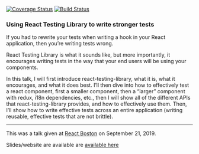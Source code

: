 [![Coverage Status][coverage-image]][coverage-url]
[![Build Status][travis-image]][travis-url]

<h3>Using React Testing Library to write stronger tests</h3>

If you had to rewrite your tests when writing a hook in your React application, then you’re writing tests wrong.

React Testing Library is what it sounds like, but more importantly, it encourages writing tests in the way that your end users will be using your components.

In this talk, I will first introduce react-testing-library, what it is, what it encourages, and what it does best. I’ll then dive into how to effectively test a react component, first a smaller component, then a “larger” component with redux, i18n dependencies, etc., then I will show all of the different APIs that react-testing-library provides, and how to effectively use them. Then, I’ll show how to write effective tests across an entire application (writing reusable, effective tests that are not brittle).


---

This was a talk given at <a href="https://reactboston.com">React Boston</a> on September 21, 2019.

Slides/website are available are <a href="https://testingreactboston.netlify.com">available here</a>


[travis-image]: https://travis-ci.org/mcrowder65/testing-react-boston.svg?branch=master
[travis-url]: https://travis-ci.org/mcrowder65/testing-react-boston
[coverage-image]: https://coveralls.io/repos/github/mcrowder65/testing-react-boston/badge.svg
[coverage-url]: https://coveralls.io/github/mcrowder65/testing-react-boston
